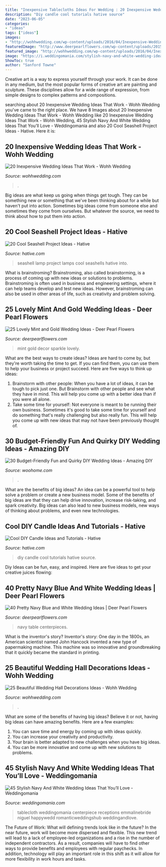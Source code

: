 ```yaml
---
title: "Inexpensive Tablecloths Ideas For Wedding : 20 Inexpensive Wedding Ideas That Work"
description: "Diy candle cool tutorials hative source"
date: "2023-06-05"
categories:
- "ideas"
tags: ["ideas"]
images:
- "http://wohhwedding.com/wp-content/uploads/2016/04/Inexpensive-Wedding-Ideas.jpg"
featuredImage: "http://www.deerpearlflowers.com/wp-content/uploads/2015/08/navy-blue-wedding-table-cover-and-white-wedding-centerpieces.jpg"
featured_image: "http://wohhwedding.com/wp-content/uploads/2016/04/Inexpensive-Wedding-Ideas.jpg"
image: "https://i.weddingomania.com/stylish-navy-and-white-wedding-ideas-that-youll-love-30-500x750.jpg"
ShowToc: true
author: "Sanford Towne"
---
```



Creative art is a way to express yourself through your work. It can be done in any medium, but the most popular forms of creative art are painting and sculpture. These disciplines allow for a wide range of expression, from simple designs to complex patterns and compositions.

	

		
searching about 20 Inexpensive Wedding Ideas That Work - Wohh Wedding you've came to the right place. We have 8 Images about 20 Inexpensive Wedding Ideas That Work - Wohh Wedding like 20 Inexpensive Wedding Ideas That Work - Wohh Wedding, 45 Stylish Navy And White Wedding Ideas That You’ll Love - Weddingomania and also 20 Cool Seashell Project Ideas - Hative. Here it is:
		
    
## 20 Inexpensive Wedding Ideas That Work - Wohh Wedding

<img loading=lazy src="http://wohhwedding.com/wp-content/uploads/2016/04/Inexpensive-Wedding-Ideas.jpg" onerror="this.onerror=null;this.src='https://tse3.mm.bing.net/th?id=OIP.qsXNxr22WCkwYv6cOiLRnADHEs&amp;pid=15.1';" alt="20 Inexpensive Wedding Ideas That Work - Wohh Wedding">

_Source: wohhwedding.com_

>. 

	

Big ideas are what keep us going when things get tough. They can be something new or something that we've been thinking about for a while but haven't put into action. Sometimes big ideas come from someone else and sometimes they come from ourselves. But whatever the source, we need to think about how to put them into action.

    
## 20 Cool Seashell Project Ideas - Hative

<img loading=lazy src="https://hative.com/wp-content/uploads/2014/12/seashell-project-ideas/13-seashell-lamp.jpg" onerror="this.onerror=null;this.src='https://tse3.mm.bing.net/th?id=OIP.qCJraIMZYB5f4uhH387v3AHaLd&amp;pid=15.1';" alt="20 Cool Seashell Project Ideas - Hative">

_Source: hative.com_

>seashell lamp project lamps cool seashells hative into. 

	

What is brainstroming?
Brainstroming, also called brainstorming, is a process of coming up with new ideas or solutions to problems. Brainstroming is often used in business and engineering settings, where it can help teams develop and test new ideas. However, brainstroming can also be used in other areas of life, such as creativity and problem solving.

    
## 25 Lovely Mint And Gold Wedding Ideas - Deer Pearl Flowers

<img loading=lazy src="https://www.deerpearlflowers.com/wp-content/uploads/2015/06/Mint-green-and-gold-wedding-decor-ideas.jpg" onerror="this.onerror=null;this.src='https://tse4.mm.bing.net/th?id=OIP.q_dITgpEcEZXSBKi0UwpHgHaLH&amp;pid=15.1';" alt="25 Lovely Mint and Gold Wedding Ideas - Deer Pearl Flowers">

_Source: deerpearlflowers.com_

>mint gold decor sparkle lovely. 

	

What are the best ways to create ideas?
Ideas are hard to come by, but they're worth taking the time to get. If you can find them, you can use them to help your business or project succeed. Here are five ways to think up ideas: 
1. Brainstorm with other people: When you have a lot of ideas, it can be tough to pick just one. But Brainstorm with other people and see what they have in mind. This will help you come up with a better idea than if you were all alone. 
2. Take some time for yourself: Not everyone is meant to be running their own business. Sometimes it's good to take some time for yourself and do something that's really challenging but also really fun. This will help you come up with new ideas that may not have been previously thought of. 

    
## 30 Budget-Friendly Fun And Quirky DIY Wedding Ideas - Amazing DIY

<img loading=lazy src="https://www.woohome.com/wp-content/uploads/2014/01/diy-wedding-ideas-10.jpg" onerror="this.onerror=null;this.src='https://tse1.mm.bing.net/th?id=OIP.3Beek2sbjcFI8XWQJtt-MAHaLH&amp;pid=15.1';" alt="30 Budget-Friendly Fun and Quirky DIY Wedding Ideas - Amazing DIY">

_Source: woohome.com_

>. 

	

What are the benefits of big ideas?
An idea can be a powerful tool to help solve a problem or create a new business model. Some of the benefits of big ideas are that they can help drive innovation, increase risk-taking, and spark creativity. Big ideas can also lead to new business models, new ways of thinking about problems, and even new technologies.

    
## Cool DIY Candle Ideas And Tutorials - Hative

<img loading=lazy src="https://hative.com/wp-content/uploads/2015/01/candle-ideas/26-cool-diy-candle-ideas-and-tutorials.jpg" onerror="this.onerror=null;this.src='https://tse4.mm.bing.net/th?id=OIP.K_28TukuCHbxi3LgvFLX4wHaUS&amp;pid=15.1';" alt="Cool DIY Candle Ideas and Tutorials - Hative">

_Source: hative.com_

>diy candle cool tutorials hative source. 

	

Diy Ideas can be fun, easy, and inspired. Here are five ideas to get your creative juices flowing:

    
## 40 Pretty Navy Blue And White Wedding Ideas | Deer Pearl Flowers

<img loading=lazy src="http://www.deerpearlflowers.com/wp-content/uploads/2015/08/navy-blue-wedding-table-cover-and-white-wedding-centerpieces.jpg" onerror="this.onerror=null;this.src='https://tse1.mm.bing.net/th?id=OIP.uQzc0H8lhxSsFZkoyIb_ZAHaLH&amp;pid=15.1';" alt="40 Pretty Navy Blue and White Wedding Ideas | Deer Pearl Flowers">

_Source: deerpearlflowers.com_

>navy table centerpieces. 

	

What is the inventor's story?
Inventor's story: One day in the 1800s, an American scientist named John Hancock invented a new type of papermaking machine. This machine was so innovative and groundbreaking that it quickly became the standard in printing.

    
## 25 Beautiful Wedding Hall Decorations Ideas - Wohh Wedding

<img loading=lazy src="https://www.wohhwedding.com/wp-content/uploads/2016/05/Wedding-Hall-Decorations-2016.jpg" onerror="this.onerror=null;this.src='https://tse1.mm.bing.net/th?id=OIP.A2DUBsi6rRUYjA4t0RPx6wHaLu&amp;pid=15.1';" alt="25 Beautiful Wedding Hall Decorations Ideas - Wohh Wedding">

_Source: wohhwedding.com_

>. 

	

What are some of the benefits of having big ideas?
Believe it or not, having big ideas can have amazing benefits. Here are a few examples: 
1. You can save time and energy by coming up with ideas quickly.
2. You can increase your creativity and productivity. 
3. Your brain is better adapted to new challenges when you have big ideas.
4. You can be more innovative and come up with new solutions to problems.

    
## 45 Stylish Navy And White Wedding Ideas That You’ll Love - Weddingomania

<img loading=lazy src="https://i.weddingomania.com/stylish-navy-and-white-wedding-ideas-that-youll-love-30-500x750.jpg" onerror="this.onerror=null;this.src='https://tse4.mm.bing.net/th?id=OIP.6b-HPurJXFyQXxFRjQBoOwHaLH&amp;pid=15.1';" alt="45 Stylish Navy And White Wedding Ideas That You’ll Love - Weddingomania">

_Source: weddingomania.com_

>tablecloth weddingomania centerpiece receptions emmalinebride niguel happywedd romanticweddingshub weddingandlove. 

	

The Future of Work: What will defining trends look like in the future?
In the near future, work will become more dispersed and flexible. This new trend will lead to a lack of employee-led organizations and a rise in the number of independent contractors. As a result, companies will have to find other ways to provide benefits and employees with regular paychecks. In addition, technology will play an important role in this shift as it will allow for more flexibility in work hours and tasks.

